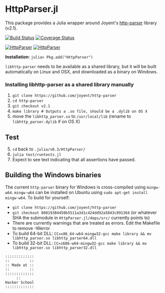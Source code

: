 # HttpParser.jl

This package provides a Julia wrapper around Joyent's [http-parser](https://github.com/joyent/http-parser) library (v2.1).

[![Build Status](https://travis-ci.org/JuliaWeb/HttpParser.jl.svg?branch=master)](https://travis-ci.org/JuliaWeb/HttpParser.jl)
[![Coverage Status](https://coveralls.io/repos/JuliaWeb/HttpParser.jl/badge.svg?branch=master)](https://coveralls.io/r/JuliaWeb/HttpParser.jl?branch=master)

[![HttpParser](http://pkg.julialang.org/badges/HttpParser_0.3.svg)](http://pkg.julialang.org/?pkg=HttpParser&ver=0.3)
[![HttpParser](http://pkg.julialang.org/badges/HttpParser_0.4.svg)](http://pkg.julialang.org/?pkg=HttpParser&ver=0.4)

**Installation**: `julia> Pkg.add("HttpParser")`

`libhttp-parser` needs to be available as a shared library, but it will be built automatically on Linux and OSX, and downloaded as a binary on Windows.

### Installing libhttp-parser as a shared library manually

1. `git clone https://github.com/joyent/http-parser`
2. `cd http-parser`
3. `git checkout v2.1`
4. `make library # Outputs a .so file, should be a .dylib on OS X`
5. move the `libhttp_parser.so` to `/usr/local/lib` (rename to `libhttp_parser.dylib` if on OS X)

## Test

5. `cd` back to `.julia/v0.3/HttpParser/`
6. `julia test/runtests.jl`
7. Expect to see text indicating that all assertions have passed.

## Building the Windows binaries

The current `http-parser` binary for Windows is cross-compiled using `mingw-w64`.
`mingw-w64` can be installed on Ubuntu using `sudo apt-get install mingw-w64`.
To build for yourself:
 * `git clone https://github.com/joyent/http-parser`
 * `git checkout 80819384450b5511a3d1c424dd92a5843c891364` (or whatever SHA the submodule in `HttpParser.jl/deps/src/` currently points to)
 * There are currently warnings that are treated as errors. Edit the Makefile to
   remove -Werror
 * To build 64-bit DLL: `CC=x86_64-w64-mingw32-gcc make library && mv libhttp_parser.so libhttp_parser64.dll`
 * To build 32-bit DLL: `CC=i686-w64-mingw32-gcc make library && mv libhttp_parser.so libhttp_parser32.dll`

~~~~
:::::::::::::
::         ::
:: Made at ::
::         ::
:::::::::::::
     ::
Hacker School
:::::::::::::
~~~~

